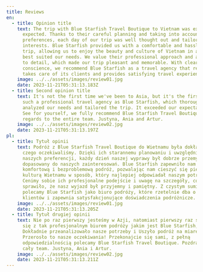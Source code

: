 ```yaml
---
title: Reviews
en:
  - title: Opinion title
    text: The trip with Blue Starfish Travel Boutique to Vietnam was exactly what we
      expected. Thanks to their careful planning and taking into account our
      preferences, each day of our trip was well thought out and tailored to our
      interests. Blue Starfish provided us with a comfortable and hassle-free
      trip, allowing us to enjoy the beauty and culture of Vietnam in a way that
      best suited our needs. We value their professional approach and attention
      to detail, which made our trip pleasant and memorable. With clear
      conscience, we recommend Blue Starfish as a travel agency that reliably
      takes care of its clients and provides satisfying travel experiences.
    image: ../../assets/images/review01.jpg
    date: 2023-11-21T05:31:13.183Z
  - title: Second opinion title
    text: It's not the first time we've been to Asia, but it's the first time we met
      such a professional travel agency as Blue Starfish, which thoroughly
      analyzed our needs and tailored the trip. It exceeded our expectations!
      See for yourself, we fully recommend Blue Starfish Travel Boutique. Best
      regards to the entire team. Justyna, Ania and Artur.
    image: ../../assets/images/review02.jpg
    date: 2023-11-21T05:31:13.197Z
pl:
  - title: Tytuł opinii
    text: Podróż z Blue Starfish Travel Boutique do Wietnamu była dokładnie tym,
      czego oczekiwaliśmy. Dzięki ich starannemu planowaniu i uwzględnieniu
      naszych preferencji, każdy dzień naszej wyprawy był dobrze przemyślany i
      dopasowany do naszych zainteresowań. Blue Starfish zapewniło nam
      komfortową i bezproblemową podróż, pozwalając nam cieszyć się pięknem i
      kulturą Wietnamu w sposób, który najlepiej odpowiadał naszym potrzebom.
      Cenimy sobie ich profesjonalne podejście i uwagę na szczegóły, co
      sprawiło, że nasz wyjazd był przyjemny i pamiętny. Z czystym sumieniem
      polecamy Blue Starfish jako biuro podróży, które rzetelnie dba o swoich
      klientów i zapewnia satysfakcjonujące doświadczenia podróżnicze.
    image: ../../assets/images/review01.jpg
    date: 2023-11-21T05:31:13.205Z
  - title: Tytuł drugiej opinii
    text: Nie po raz pierwszy jesteśmy w Azji, natomiast pierwszy raz spotkaliśmy
      się z tak profesjonalnym biurem podróży jakim jest Blue Starfish, które
      Dokładnie przeanalizowało nasze potrzeby i Uszyło podróż na miarę.
      Przerosło to nasze oczekiwania! Przekonajcie się sami, z pełną
      odpowiedzialnością polecamy Blue Starfish Travel Boutique. Pozdrawiamy
      cały team. Justyna, Ania i Artur.
    image: ../../assets/images/review02.jpg
    date: 2023-11-21T05:31:13.211Z
---
```

